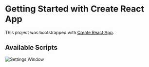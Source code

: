 # Getting Started with Create React App

This project was bootstrapped with [Create React App](https://github.com/facebook/create-react-app).

## Available Scripts

![Settings Window](https://raw.github.com/DemaJS/agent/master/Screenshot.png)
